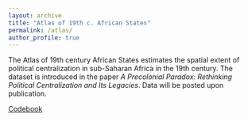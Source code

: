 ```yaml
---
layout: archive
title: "Atlas of 19th c. African States"
permalink: /atlas/
author_profile: true
---
```


The Atlas of 19th century African States estimates the spatial extent of political centralization
in sub-Saharan Africa in the 19th century. The dataset is introduced in the paper _A Precolonial Paradox: Rethinking Political Centralization and Its Legacies_. Data will be posted upon publication.

[Codebook](https://martha-wilfahrt.github.io/files/1_Atlas_Codebook.pdf)

